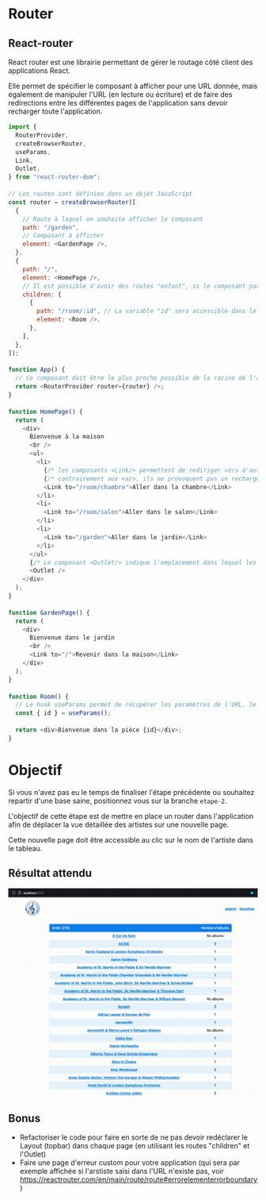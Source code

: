 # Router

## React-router

React router est une librairie permettant de gérer le routage côté client des applications React.

Elle permet de spécifier le composant à afficher pour une URL donnée, mais également de manipuler l'URL (en lecture ou écriture) et de faire des redirections entre les différentes pages de l'application sans devoir recharger toute l'application.

```js
import {
  RouterProvider,
  createBrowserRouter,
  useParams,
  Link,
  Outlet,
} from "react-router-dom";

// Les routes sont définies dans un objet JavaScript
const router = createBrowserRouter([
  {
    // Route à laquel on souhaite afficher le composant
    path: "/garden",
    // Composant à afficher
    element: <GardenPage />,
  },
  {
    path: "/",
    element: <HomePage />,
    // Il est possible d'avoir des routes "enfant", si le composant parent rends un <Outlet/>
    children: [
      {
        path: "/room/:id", // La variable "id" sera accessible dans le composant avec useParams
        element: <Room />,
      },
    ],
  },
]);

function App() {
  // Ce composant doit être le plus proche possible de la racine de l'application
  return <RouterProvider router={router} />;
}

function HomePage() {
  return (
    <div>
      Bienvenue à la maison
      <br />
      <ul>
        <li>
          {/* les composants <Link/> permettent de rediriger vers d'autres routes */}
          {/* contrairement aux <a/>, ils ne provoquent pas un rechargement complet de la page */}
          <Link to="/room/chambre">Aller dans la chambre</Link>
        </li>
        <li>
          <Link to="/room/salon">Aller dans le salon</Link>
        </li>
        <li>
          <Link to="/garden">Aller dans le jardin</Link>
        </li>
      </ul>
      {/* Le composant <Outlet/> indique l'emplacement dans lequel les composants des routes enfant seront rendus (ici un éventuel composant <Room/>) */}
      <Outlet />
    </div>
  );
}

function GardenPage() {
  return (
    <div>
      Bienvenue dans le jardin
      <br />
      <Link to="/">Revenir dans la maison</Link>
    </div>
  );
}

function Room() {
  // Le hook useParams permet de récupérer les paramètres de l'URL, le nom récupéré doit être le même que celui déclaré dans l'URL, ici id
  const { id } = useParams();

  return <div>Bienvenue dans la pièce {id}</div>;
}
```

# Objectif

Si vous n'avez pas eu le temps de finaliser l'étape précédente ou souhaitez repartir d'une base saine, positionnez vous sur la branche `etape-2`.

L'objectif de cette étape est de mettre en place un router dans l'application afin de déplacer la vue détaillée des artistes sur une nouvelle page.

Cette nouvelle page doit être accessible au clic sur le nom de l'artiste dans le tableau.

## Résultat attendu

![resultat-etape-2-bis](../assets/img/resultat-etape-2-bis.gif)

## Bonus

- Refactoriser le code pour faire en sorte de ne pas devoir redéclarer le Layout (topbar) dans chaque page (en utilisant les routes "children" et l'Outlet)
- Faire une page d'erreur custom pour votre application (qui sera par exemple affichée si l'arstiste saisi dans l'URL n'existe pas, voir https://reactrouter.com/en/main/route/route#errorelementerrorboundary)
